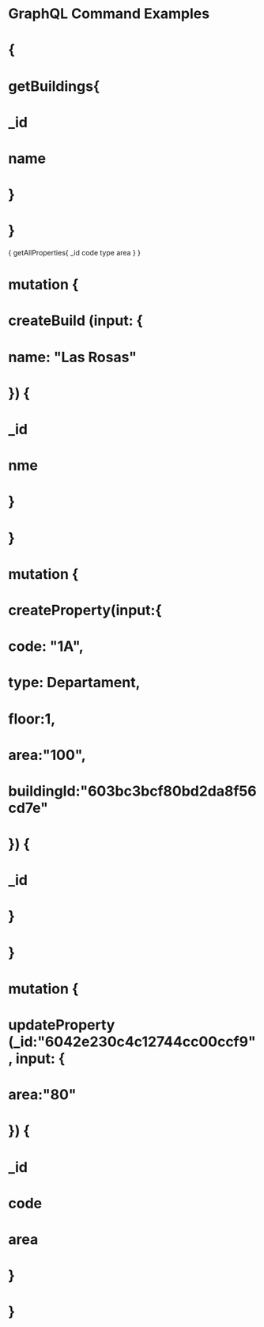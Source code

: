 # GraphQL Command Examples

# {

# getBuildings{

# \_id

# name

# }

# }

{
getAllProperties{
\_id
code
type
area
}
}

# mutation {

# createBuild (input: {

# name: "Las Rosas"

# }) {

# \_id

# nme

# }

# }

# mutation {

# createProperty(input:{

# code: "1A",

# type: Departament,

# floor:1,

# area:"100",

# buildingId:"603bc3bcf80bd2da8f56cd7e"

# }) {

# \_id

# }

# }

# mutation {

# updateProperty (\_id:"6042e230c4c12744cc00ccf9", input: {

# area:"80"

# }) {

# \_id

# code

# area

# }

# }
